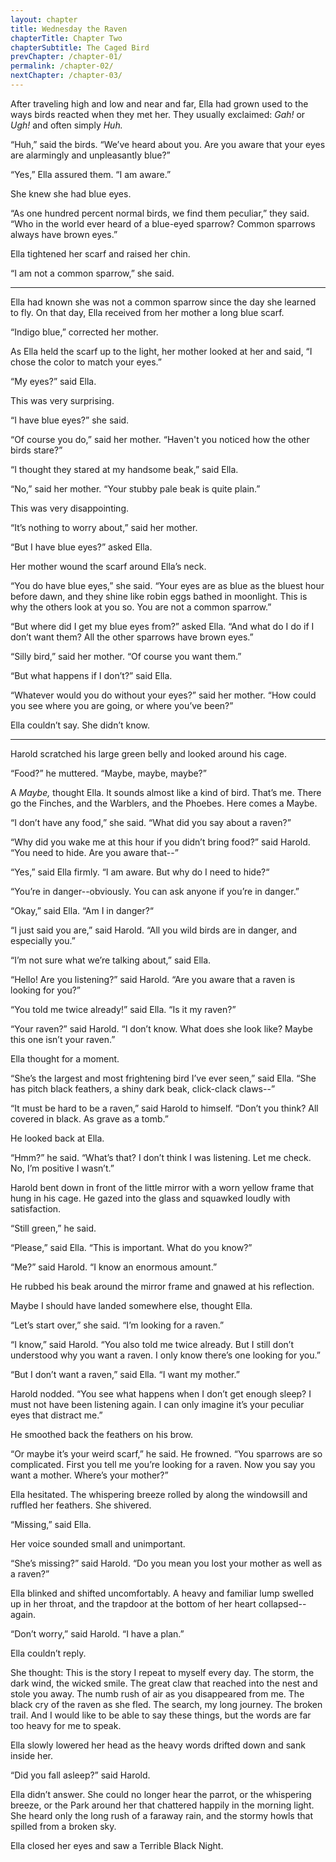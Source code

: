 ```yaml
---
layout: chapter
title: Wednesday the Raven
chapterTitle: Chapter Two
chapterSubtitle: The Caged Bird
prevChapter: /chapter-01/
permalink: /chapter-02/
nextChapter: /chapter-03/
---
```


After traveling high and low and near and far, Ella had grown used to the ways birds reacted when they met her. They usually exclaimed:
_Gah!_
or
_Ugh!_
and often simply
_Huh._

“Huh,” said the birds. “We’ve heard about you. Are you aware that your eyes are alarmingly and unpleasantly blue?”

“Yes,” Ella assured them. “I am aware.”

She knew she had blue eyes.

“As one hundred percent normal birds, we find them peculiar,” they said. “Who in the world ever heard of a blue-eyed sparrow? Common sparrows always have brown eyes.”

Ella tightened her scarf and raised her chin.

“I am not a common sparrow,” she said.

----

Ella had known she was not a common sparrow since the day she learned to fly. On that day, Ella received from her mother a long blue scarf.

“Indigo blue,” corrected her mother.

As Ella held the scarf up to the light, her mother looked at her and said, “I chose the color to match your eyes.”

“My eyes?” said Ella.

This was very surprising.

“I have blue eyes?” she said.

“Of course you do,” said her mother. “Haven't you noticed how the other birds stare?”

“I thought they stared at my handsome beak,” said Ella.

“No,” said her mother. “Your stubby pale beak is quite plain.”

This was very disappointing.

“It’s nothing to worry about,” said her mother.

“But I have blue eyes?” asked Ella.

Her mother wound the scarf around Ella’s neck.

“You do have blue eyes,” she said. “Your eyes are as blue as the bluest hour before dawn, and they shine like robin eggs bathed in moonlight. This is why the others look at you so. You are not a common sparrow.”

“But where did I get my blue eyes from?” asked Ella. “And what do I do if I don’t want them? All the other sparrows have brown eyes.”

“Silly bird,” said her mother. “Of course you want them.”

“But what happens if I don’t?” said Ella.

“Whatever would you do without your eyes?” said her mother. “How could you see where you are going, or where you’ve been?”

Ella couldn’t say. She didn’t know.

----

Harold scratched his large green belly and looked around his cage.

“Food?” he muttered. “Maybe, maybe, maybe?”

A _Maybe,_ thought Ella. It sounds almost like a kind of bird. That’s me. There go the Finches, and the Warblers, and the Phoebes. Here comes a Maybe.

“I don’t have any food,” she said. “What did you say about a raven?”

“Why did you wake me at this hour if you didn’t bring food?” said Harold. “You need to hide. Are you aware that--”

“Yes,” said Ella firmly. “I am aware. But why do I need to hide?“

“You’re in danger--obviously. You can ask anyone if you’re in danger.”

“Okay,” said Ella. “Am I in danger?“

“I just said you are,” said Harold. “All you wild birds are in danger, and especially you.”

“I’m not sure what we’re talking about,” said Ella.

 “Hello! Are you listening?” said Harold. “Are you aware that a raven is looking for you?”

“You told me twice already!” said Ella. “Is it my raven?”

“Your raven?” said Harold. “I don’t know. What does she look like? Maybe this one isn’t your raven.”

Ella thought for a moment.

“She’s the largest and most frightening bird I’ve ever seen,” said Ella. “She has pitch black feathers, a shiny dark beak, click-clack claws--”

“It must be hard to be a raven,” said Harold to himself. “Don’t you think? All covered in black. As grave as a tomb.”

He looked back at Ella.

“Hmm?” he said. “What’s that? I don’t think I was listening. Let me check. No, I’m positive I wasn’t.”

Harold bent down in front of the little mirror with a worn yellow frame that hung in his cage. He gazed into the glass and squawked loudly with satisfaction.

“Still green,” he said.

“Please,” said Ella. “This is important. What do you know?”

“Me?” said Harold. “I know an enormous amount.”

He rubbed his beak around the mirror frame and gnawed at his reflection.

Maybe I should have landed somewhere else, thought Ella.

“Let’s start over,” she said. “I’m looking for a raven.”

“I know,” said Harold. “You also told me twice already. But I still don’t understood why you want a raven. I only know there’s one looking for you.”

“But I don’t want a raven,” said Ella. “I want my mother.”

Harold nodded. “You see what happens when I don’t get enough sleep? I must not have been listening again. I can only imagine it’s your peculiar eyes that distract me.”

He smoothed back the feathers on his brow.

“Or maybe it’s your weird scarf,” he said. He frowned. “You sparrows are so complicated. First you tell me you’re looking for a raven. Now you say you want a mother. Where’s your mother?”

Ella hesitated. The whispering breeze rolled by along the windowsill and ruffled her feathers. She shivered.

“Missing,” said Ella.

Her voice sounded small and unimportant.

“She’s missing?” said Harold. “Do you mean you lost your mother as well as a raven?”

Ella blinked and shifted uncomfortably. A heavy and familiar lump swelled up in her throat, and the trapdoor at the bottom of her heart collapsed--again.

“Don’t worry,” said Harold. “I have a plan.”

Ella couldn’t reply.

She thought: This is the story I repeat to myself every day. The storm, the dark wind, the wicked smile. The great claw that reached into the nest and stole you away. The numb rush of air as you disappeared from me. The black cry of the raven as she fled. The search, my long journey. The broken trail. And I would like to be able to say these things, but the words are far too heavy for me to speak.

Ella slowly lowered her head as the heavy words drifted down and sank inside her.

“Did you fall asleep?” said Harold.

Ella didn’t answer. She could no longer hear the parrot, or the whispering breeze, or the Park around her that chattered happily in the morning light. She heard only the long rush of a faraway rain, and the stormy howls that spilled from a broken sky.

Ella closed her eyes and saw a Terrible Black Night.
